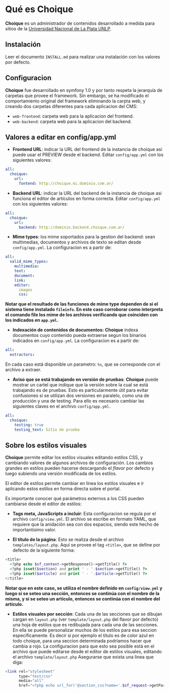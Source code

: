 # Qué es Choique

**Choique** es un administrador de contenidos desarrollado a medida para sitios de 
la [Universidad Nacional de La Plata UNLP](http://www.unlp.edu.ar/). 

## Instalación

Leer el documento `INSTALL.md` para realizar una instalación con los valores por defecto.

## Configuracion

**Choique** fue desarrollado en symfony 1.0 y por tanto respeta la jerarquía de carpetas que 
provee el framework. Sin embargo, se ha modificado el comportamiento original del framework
eliminando la carpta web, y creando dos carpetas diferentes para cada aplicacion del CMS:
  * `web-frontend`: carpeta web para la aplicacion del frontend.
  * `web-backend`: carpeta web para la aplicacion del backend.

## Valores a editar en config/app.yml

* **Frontend URL**: indicar la URL del frontend de la instancia de choique asi puede
  usar el PREVIEW desde el backend. Editar `config/app.yml` con los siguientes valores:

```yaml
all:
  choique:
    url:
      fontend: http://choique.mi.dominio.com.ar/
```

* **Backend URL**: indicar la URL del backend de la instancia de choique asi funciona
  el editor de artículos en forma correcta. Editar `config/app.yml` con los 
  siguientes valores:

```yaml
all:
  choique:
    url:
      backend: http://dominio.backend.choique.com.ar/
```

* **Mime types**: los mime soportados para la gestion del backend: sean multimedias, 
  documentos y archivos de texto se editan desde `config/app.yml`. La 
  configuracion es a partir de:

```yaml
all:
  valid_mime_types:
    multimedia:
    text:
    document:
    link:
    editor:
      images
      css:
```

**Notar que el resultado de las funciones de mime type dependen de si el sistema 
tiene instalado `fileinfo`. En este caso corroborar como interpreta el comando 
file los mime de los archivos verificando que coinciden con los indicados en 
`app.yml`.**

* **Indexación de contenidos de documentos:** **Choique** indexa documentos cuyo 
  contenido pueda extraerse segun los binarios indicados en `config/app.yml`. 
  La configuracion es a partir de:

```yaml
all:
  extractors:
```

  En cada caso está disponible un parametro: `%s`, que se corresponde con el archivo a 
  extraer.

* **Aviso que se está trabajando en versión de pruebas**: **Choique** puede mostrar
  un cartel que indique que la versión sobre la cual se está trabajando es de pruebas.
  Esto es particularmente útil para evitar confusiones si se utilizan dos versiones en
  paralelo, como una de producción y una de testing.
  Para ello es necesario cambiar las siguientes claves en el archivo `config/app.yml`.

```yaml
all:
  choique:
    testing: true
    testing_text: Sitio de prueba
```

## Sobre los estilos visuales

**Choique** permite editar los estilos visuales editando estilos CSS, y cambiando 
valores de algunos archivos de configuración.
Los cambios grandes en estilos pueden hacerse descargando el *flavor* por defecto
y luego subiendo una versión modificada de los estilos.

El editor de estilos permite cambiar en línea los estilos visuales e ir 
aplicando estos estilos en forma directa sobre el portal. 

Es importante conocer qué parámetros externos a los CSS pueden cambiarse desde
el editor de estilos:

* **Tags meta, JavaScripts a incluir**: Esta configuracion se regula por el archivo
  `config/view.yml`. El archivo se escribe en formato YAML, que requiere que la
  anidación sea con dos espacios, siendo este hecho de importantisimo valor.

* **El título de la página**: Esto se realiza desde el archivo `templates/layout.php`.
  Aquí se provee el tag `<title>`, que se define por defecto de la siguiente forma:

```php
<title>
  <?php echo $sf_context->getResponse()->getTitle() ?>
  <?php isset($section) and print ' - '.$section->getTitle() ?>
  <?php isset($article) and print ' - '.$article->getTitle() ?>
</title>
```

  **Notar que en este caso, se utiliza el nombre definido en `config/view.yml` 
  y luego si se seteo una sección, entonces se continúa con el nombre de la
  misma, y si se seteo un artículo, entonces se continúa con el nombre del
  artículo.**

* **Estilos visuales por sección**: Cada una de las secciones que se dibujan cargan
  en `layout.php` (ver `template/layout.php` del flavor por defecto) una hoja de 
  estilos que es redibujada para cada una de las secciones. En ella se puede 
  personalizar muchos de los estilos para esa seccion específicamente. Es decir
  si por ejemplo el titulo es de color azul en todo choique, para una seccion 
  determinada podríamos hacer que cambia a rojo. La configuracion para que esto
  sea posible está en el archivo que puede editarse desde el editor de estilos 
  visuales, editando el archivo `template/layout.php`
  Asegurarse que exista una linea que diga:

```php
<link rel="stylesheet" 
      type="text/css" 
      media="all" 
      href="<?php echo url_for('@section_css?name='.$sf_request->getParameter('section_name', '')) ?>" />
```
